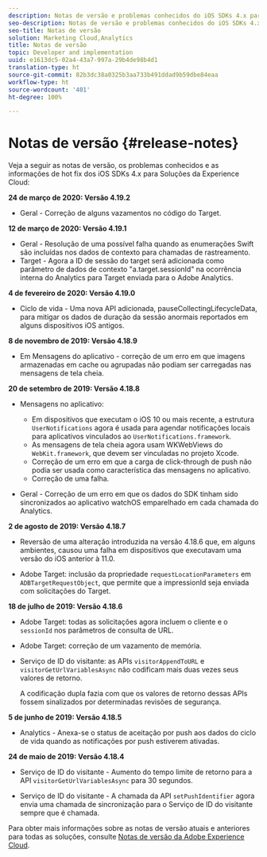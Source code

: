 ```yaml
---
description: Notas de versão e problemas conhecidos do iOS SDKs 4.x para Soluções da Experience Cloud.
seo-description: Notas de versão e problemas conhecidos do iOS SDKs 4.x para Soluções da Experience Cloud.
seo-title: Notas de versão
solution: Marketing Cloud,Analytics
title: Notas de versão
topic: Developer and implementation
uuid: e1613dc5-02a4-43a7-997a-29b4de98b4d1
translation-type: ht
source-git-commit: 82b3dc38a0325b3aa733b491ddad9b59dbe84eaa
workflow-type: ht
source-wordcount: '401'
ht-degree: 100%

---
```



# Notas de versão {#release-notes}

Veja a seguir as notas de versão, os problemas conhecidos e as informações de hot fix dos iOS SDKs 4.x para Soluções da Experience Cloud:

**24 de março de 2020: Versão 4.19.2**

* Geral - Correção de alguns vazamentos no código do Target.

**12 de março de 2020: Versão 4.19.1**

* Geral - Resolução de uma possível falha quando as enumerações Swift são incluídas nos dados de contexto para chamadas de rastreamento.
* Target - Agora a ID de sessão do target será adicionada como parâmetro de dados de contexto &quot;a.target.sessionId&quot; na ocorrência interna do Analytics para Target enviada para o Adobe Analytics.

**4 de fevereiro de 2020: Versão 4.19.0**

* Ciclo de vida - Uma nova API adicionada, pauseCollectingLifecycleData, para mitigar os dados de duração da sessão anormais reportados em alguns dispositivos iOS antigos.

**8 de novembro de 2019: Versão 4.18.9**

* Em Mensagens do aplicativo - correção de um erro em que imagens armazenadas em cache ou agrupadas não podiam ser carregadas nas mensagens de tela cheia.

**20 de setembro de 2019: Versão 4.18.8**

* Mensagens no aplicativo:

   * Em dispositivos que executam o iOS 10 ou mais recente, a estrutura `UserNotifications` agora é usada para agendar notificações locais para aplicativos vinculados ao `UserNotifications.framework`.
   * As mensagens de tela cheia agora usam WKWebViews do `WebKit.framework`, que devem ser vinculadas no projeto Xcode.
   * Correção de um erro em que a carga de click-through de push não podia ser usada como característica das mensagens no aplicativo.
   * Correção de uma falha.

* Geral - Correção de um erro em que os dados do SDK tinham sido sincronizados ao aplicativo watchOS emparelhado em cada chamada do Analytics.

**2 de agosto de 2019: Versão 4.18.7**

* Reversão de uma alteração introduzida na versão 4.18.6 que, em alguns ambientes, causou uma falha em dispositivos que executavam uma versão do iOS anterior à 11.0.

* Adobe Target: inclusão da propriedade `requestLocationParameters` em `ADBTargetRequestObject`, que permite que a impressionId seja enviada com solicitações do Target.

**18 de julho de 2019: Versão 4.18.6**

* Adobe Target: todas as solicitações agora incluem o cliente e o `sessionId` nos parâmetros de consulta de URL.
* Adobe Target: correção de um vazamento de memória.
* Serviço de ID do visitante: as APIs `visitorAppendToURL` e `visitorGetUrlVariablesAsync` não codificam mais duas vezes seus valores de retorno.

   A codificação dupla fazia com que os valores de retorno dessas APIs fossem sinalizados por determinadas revisões de segurança.

**5 de junho de 2019: Versão 4.18.5**

* Analytics - Anexa-se o status de aceitação por push aos dados do ciclo de vida quando as notificações por push estiverem ativadas.

**24 de maio de 2019: Versão 4.18.4**

* Serviço de ID do visitante - Aumento do tempo limite de retorno para a API
   `visitorGetUrlVariablesAsync` para 30 segundos.

* Serviço de ID do visitante - A chamada da API `setPushIdentifier` agora envia uma chamada de sincronização para o Serviço de ID do visitante sempre que é chamada.

Para obter mais informações sobre as notas de versão atuais e anteriores para todas as soluções, consulte [Notas de versão da Adobe Experience Cloud](https://docs.adobe.com/content/help/pt-BR/release-notes/experience-cloud/current.html).
